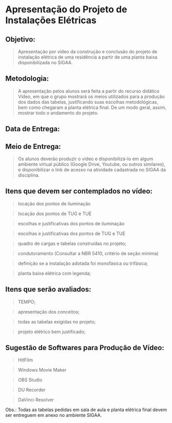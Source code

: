 # Apresentação do Projeto de Instalações Elétricas


## Objetivo: 
>Apresentação por vídeo da construção e conclusão do projeto de instalação elétrica de uma residência a partir de uma planta baixa disponibilizada no SIGAA.

## Metodologia: 
>A apresentação pelos alunos será feita a partir do recurso didático Vídeo, em que o grupo mostrará os meios utilizados para a produção dos dados das tabelas, justificando suas escolhas metodológicas, bem como chegaram a planta elétrica final. De um modo geral, assim, mostrar todo o andamento do projeto.

## Data de Entrega: 

## Meio de Entrega: 
>Os alunos deverão produzir o vídeo e disponibilizá-lo em algum ambiente virtual público (Google Drive, Youtube, ou outros similares), e disponibilizar o link de acesso na atividade cadastrada no SIGAA da disciplina.

## Itens que devem ser contemplados no vídeo:
> locação dos pontos de iluminação

> locação dos pontos de TUG e TUE

> escolhas e justificativas dos pontos de iluminação

> escolhas e justificativas dos pontos de TUG e TUE

> quadro de cargas e tabelas construídas no projeto;

> condutoramento (Consultar a NBR 5410, critério de seção mínima)

> definição se a instalação adotada foi monofásica ou trifásica;

> planta baixa elétrica com legenda;


## Itens que serão avaliados:
> TEMPO;

> apresentação dos conceitos;

> todas as tabelas exigidas no projeto;

> projeto elétrico bem justificado;


## Sugestão de Softwares para Produção de Vídeo:
> HitFilm

> Windows Movie Maker

> OBS Studio

> DU Recorder

> DaVinci Resolver

Obs.: Todas as tabelas pedidas em sala de aula e planta elétrica final devem ser entreguem em anexo no ambiente SIGAA.
